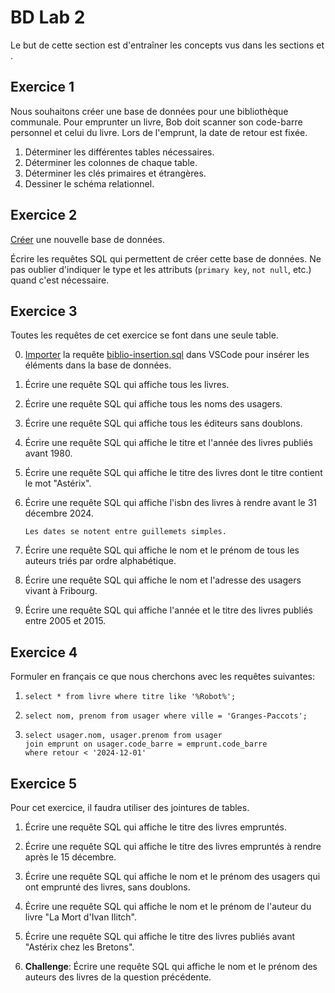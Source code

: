 <!-- Copyright 2024 Caroline Blank <caro@c-space.org> -->
<!-- SPDX-License-Identifier: CC-BY-NC-SA-4.0 -->

# BD Lab 2

Le but de cette section est d'entraîner les concepts vus dans les sections
[](./bd-relationnelle.md) et [](./sql2.md).

## Exercice 1

Nous souhaitons créer une base de données pour une bibliothèque communale. Pour
emprunter un livre, Bob doit scanner son code-barre personnel et celui du livre.
Lors de l'emprunt, la date de retour est fixée.
1. Déterminer les différentes tables nécessaires.
2. Déterminer les colonnes de chaque table.
3. Déterminer les clés primaires et étrangères.
4. Dessiner le schéma relationnel.


<!-- TODO:  Remettre les solutions. -->

<!-- ````{admonition} Solution
:class: note dropdown
```{graphviz}
:align: center
digraph UML_Class_diagram {
  graph [
    label="Schéma relationnel: Bibliothèque"
    labelloc="t"
    fontname="Helvetica,Arial,sans-serif"
    fontsize="20pt"
    layout="circo"
  ]
  node [
    fontname="Helvetica,Arial,sans-serif"
    shape=record
    style=filled
    fillcolor=gray95
  ]
  edge [fontname="Helvetica,Arial,sans-serif"]
  edge [style=solid]
  Class3:e1 -> Class1:u7
  Class3:e2 -> Class2:l4
  Class5:ad1 -> Class4:a1
  Class5:ad2 -> Class2:l4

  Class1 [
    shape=plain
    label=<<table border="0" cellborder="1" cellspacing="0" cellpadding="4">
      <tr> <td> <b>usager</b> </td> </tr>
      <tr> <td>
        <table border="0" cellborder="0" cellspacing="7" >
          <tr> <td align="left" port="u1">nom</td> </tr>
          <tr> <td align="left" port="u2">prenom</td> </tr>
          <tr> <td align="left" port="u3">adress</td> </tr>
          <tr> <td align="left" port="u4">code_postal</td> </tr>
          <tr> <td align="left" port="u5">ville</td> </tr>
          <tr> <td align="left" port="u6">email</td> </tr>
          <tr> <td align="left" port="u7"><u>code_barre</u></td> </tr>
        </table>
      </td> </tr>
    </table>>
  ]

  Class2 [
    shape=plain
    label=<<table border="0" cellborder="1" cellspacing="0" cellpadding="4">
      <tr> <td> <b>livre</b> </td> </tr>
      <tr> <td>
        <table border="0" cellborder="0" cellspacing="7" >
          <tr> <td align="left" port="l1">titre</td> </tr>
          <tr> <td align="left" port="l2">editeur</td> </tr>
          <tr> <td align="left" port="l3">annee</td> </tr>
          <tr> <td align="left" port="l4"><u>isbn</u></td> </tr>
        </table>
      </td> </tr>
    </table>>
  ]

  Class3 [
    shape=plain
    label=<<table border="0" cellborder="1" cellspacing="0" cellpadding="4">
      <tr> <td> <b>emprunt</b> </td> </tr>
      <tr> <td>
        <table border="0" cellborder="0" cellspacing="7" >
          <tr> <td align="left" port="e1"><u># code_barre</u></td> </tr>
          <tr> <td align="left" port="e2"><u># isbn</u></td> </tr>
          <tr> <td align="left" port="e3">retour</td> </tr>
        </table>
      </td> </tr>
    </table>>
  ]

  Class4 [
    shape=plain
    label=<<table border="0" cellborder="1" cellspacing="0" cellpadding="4">
      <tr> <td> <b>auteur</b> </td> </tr>
      <tr> <td>
        <table border="0" cellborder="0" cellspacing="7" >
          <tr> <td align="left" port="a1"><u>a_id</u></td> </tr>
          <tr> <td align="left" port="a2">nom</td> </tr>
          <tr> <td align="left" port="a3">prenom</td> </tr>
        </table>
      </td> </tr>
    </table>>
  ]

  Class5 [
    shape=plain
    label=<<table border="0" cellborder="1" cellspacing="0" cellpadding="4">
      <tr> <td> <b>auteur_de</b> </td> </tr>
      <tr> <td>
        <table border="0" cellborder="0" cellspacing="7" >
          <tr> <td align="left" port="ad1"><u># a_id</u></td> </tr>
          <tr> <td align="left" port="ad2"><u># isbn</u></td> </tr>
        </table>
      </td> </tr>
    </table>>
  ]

}
```
```` -->

## Exercice 2

[Créer](#creation) une nouvelle base de données.

Écrire les requêtes SQL qui permettent de créer cette base de données. Ne
pas oublier d'indiquer le type et les attributs (`primary key`, `not null`,
etc.) quand c'est nécessaire.

<!-- ````{admonition} Solution
:class: note dropdown
```{code-block} sql
create table usager (
    nom text not null,
    prenom text not null,
    adresse text,
    code_postal char(4),
    ville text,
    email text not null,
    code_barre char(15) primary key not null
);

create table livre (
    titre text not null,
    editeur text,
    annee int,
    isbn char(14) primary key not null
);

create table auteur (
    a_id int primary key not null,
    nom text not null,
    prenom text not null
);

create table auteur_de (
    a_id int not null,
    isbn char(14) not null,
    primary key (a_id, isbn)
);

create table emprunt (
    code_barre char(15) not null,
    isbn char(14) primary key not null,
    retour date not null
);
```
```` -->

## Exercice 3

Toutes les requêtes de cet exercice se font dans une seule table.

0. [Importer](#import) la requête [biblio-insertion.sql](./biblio-insertion.sql) dans
VSCode pour insérer les éléments dans la base de données.

1. Écrire une requête SQL qui affiche tous les livres.

    <!-- ````{admonition} Solution
    :class: note dropdown
    ```{code-block} sql
    select * from livre;
    ```
    ```` -->
2. Écrire une requête SQL qui affiche tous les noms des usagers.

    <!-- ````{admonition} Solution
    :class: note dropdown
    ```{code-block} sql
    select nom from usager;
    ```
    ```` -->

3. Écrire une requête SQL qui affiche tous les éditeurs sans doublons.

    <!-- ````{admonition} Solution
    :class: note dropdown
    ```{code-block} sql
    select distinct editeur from livre;
    ```
    ```` -->

4. Écrire une requête SQL qui affiche le titre et l'année des livres publiés
avant 1980.

    <!-- ````{admonition} Solution
    :class: note dropdown
    ```{code-block} sql
    select titre from livre where annee < 1980;
    ```
    ```` -->

5. Écrire une requête SQL qui affiche le titre des livres dont le titre
contient le mot "Astérix".

    <!-- ````{admonition} Solution
    :class: note dropdown
    ```{code-block} sql
    select titre from livre where titre like '%Astérix%';
    ```
    ```` -->

6. Écrire une requête SQL qui affiche l'isbn des livres à rendre avant le 31
décembre 2024.

    ```{tip}
    Les dates se notent entre guillemets simples.
    ```

    <!-- ````{admonition} Solution
    :class: note dropdown
    ```{code-block} sql
    select isbn from emprunt where date < '2024-12-31';
    ```
    ```` -->

7. Écrire une requête SQL qui affiche le nom et le prénom de tous les auteurs
triés par ordre alphabétique.

    <!-- ````{admonition} Solution
    :class: note dropdown
    ```{code-block} sql
    select nom, prenom from auteur order by nom asc;
    ```
    ```` -->

8. Écrire une requête SQL qui affiche le nom et l'adresse des usagers vivant à
Fribourg.

    <!-- ````{admonition} Solution
    :class: note dropdown
    ```{code-block} sql
    select nom, adresse from usager where ville = 'Fribourg';
    ```
    ```` -->

9. Écrire une requête SQL qui affiche l'année et le titre des livres publiés
entre 2005 et 2015.

    <!-- ````{admonition} Solution
    :class: note dropdown
    ```{code-block} sql
    select annee, titre from livre where annee between 2005 and 2015;
    ```
    ```` -->

## Exercice 4

Formuler en français ce que nous cherchons avec les requêtes suivantes:

1.  ```{code-block} sql
    select * from livre where titre like '%Robot%';
    ```

    <!-- ````{admonition} Solution
    :class: note dropdown
    Affiche tous les livres dont le titre contient "Robot".
    ``` -->

2.
    ```{code-block} sql
    select nom, prenom from usager where ville = 'Granges-Paccots';
    ```

    <!-- ````{admonition} Solution
    :class: note dropdown
    Affiche le nom et le prénom des usagers habitant Granges-Paccots.
    ```` -->

3.
    ```{code-block} sql
    select usager.nom, usager.prenom from usager
    join emprunt on usager.code_barre = emprunt.code_barre
    where retour < '2024-12-01'
    ```

    <!-- ````{admonition} Solution
    :class: note dropdown
    Affiche le nom et le prénom des usagers qui doivent rendre un livre avant le
    premier décembre.
    ```` -->

## Exercice 5

Pour cet exercice, il faudra utiliser des jointures de tables.

1. Écrire une requête SQL qui affiche le titre des livres empruntés.

    <!-- ````{admonition} Solution
    :class: note dropdown
    ```{code-block} sql
    select livre.titre from livre
    join emprunt on livre.isbn = emprunt.isbn;
    ```
    ```` -->

2. Écrire une requête SQL qui affiche le titre des livres empruntés à rendre
après le 15 décembre.

    <!-- ````{admonition} Solution
    :class: note dropdown
    ```{code-block} sql
    select livre.titre from livre
    join emprunt on livre.isbn = emprunt.isbn
    where retour < '2024-12-15';
    ```
    ```` -->
3. Écrire une requête SQL qui affiche le nom et le prénom des usagers qui ont
emprunté des livres, sans doublons.

    <!-- ````{admonition} Solution
    :class: note dropdown
    ```{code-block} sql
    select distinct usager.nom, usager.prenom from usager
    join emprunt on usager.code_barre = emprunt.code_barre;
    ```
    ```` -->

4. Écrire une requête SQL qui affiche le nom et le prénom de l'auteur du livre
"La Mort d'Ivan Ilitch".

    <!-- ````{admonition} Solution
    :class: note dropdown
    ```{code-block} sql
    select auteur.nom, auteur.prenom from auteur
    join auteur_de on auteur.a_id = auteur_de.a_id
    join livre on livre.isbn = auteur_de.isbn
    where titre = 'La Mort d''Ivan Ilitch'
    ```
    ```` -->

5. Écrire une requête SQL qui affiche le titre des livres publiés avant "Astérix
chez les Bretons".

    <!-- ````{admonition} Solution
    :class: note dropdown
    ```{code-block} sql
    select livre.titre from livre
    where annee < (select annee from livre
                   where titre = 'Astérix chez les Bretons')
    ```
    ```` -->


6. **Challenge**: Écrire une requête SQL qui affiche le nom et le prénom des
auteurs des livres de la question précédente.

    <!-- ````{admonition} Solution
    :class: note dropdown
    ```{code-block} sql
    select auteur.nom, auteur.prenom from auteur
    join auteur_de on auteur.a_id = auteur_de.a_id
    join livre on livre.isbn = auteur_de.isbn
    where annee < (select annee from livre
                   where titre = 'Astérix chez les Bretons')
    ```
    ```` -->
